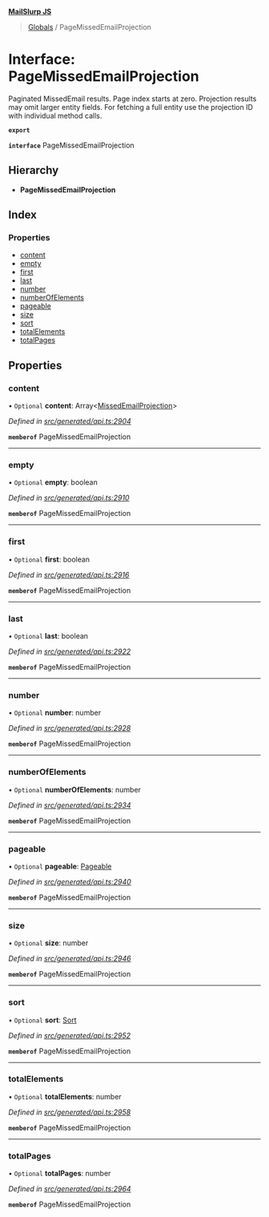 **[MailSlurp JS](../README.md)**

> [Globals](../README.md) / PageMissedEmailProjection

# Interface: PageMissedEmailProjection

Paginated MissedEmail results. Page index starts at zero. Projection results may omit larger entity fields. For fetching a full entity use the projection ID with individual method calls.

**`export`** 

**`interface`** PageMissedEmailProjection

## Hierarchy

* **PageMissedEmailProjection**

## Index

### Properties

* [content](pagemissedemailprojection.md#content)
* [empty](pagemissedemailprojection.md#empty)
* [first](pagemissedemailprojection.md#first)
* [last](pagemissedemailprojection.md#last)
* [number](pagemissedemailprojection.md#number)
* [numberOfElements](pagemissedemailprojection.md#numberofelements)
* [pageable](pagemissedemailprojection.md#pageable)
* [size](pagemissedemailprojection.md#size)
* [sort](pagemissedemailprojection.md#sort)
* [totalElements](pagemissedemailprojection.md#totalelements)
* [totalPages](pagemissedemailprojection.md#totalpages)

## Properties

### content

• `Optional` **content**: Array\<[MissedEmailProjection](missedemailprojection.md)>

*Defined in [src/generated/api.ts:2904](https://github.com/mailslurp/mailslurp-client/blob/fb74c9f/src/generated/api.ts#L2904)*

**`memberof`** PageMissedEmailProjection

___

### empty

• `Optional` **empty**: boolean

*Defined in [src/generated/api.ts:2910](https://github.com/mailslurp/mailslurp-client/blob/fb74c9f/src/generated/api.ts#L2910)*

**`memberof`** PageMissedEmailProjection

___

### first

• `Optional` **first**: boolean

*Defined in [src/generated/api.ts:2916](https://github.com/mailslurp/mailslurp-client/blob/fb74c9f/src/generated/api.ts#L2916)*

**`memberof`** PageMissedEmailProjection

___

### last

• `Optional` **last**: boolean

*Defined in [src/generated/api.ts:2922](https://github.com/mailslurp/mailslurp-client/blob/fb74c9f/src/generated/api.ts#L2922)*

**`memberof`** PageMissedEmailProjection

___

### number

• `Optional` **number**: number

*Defined in [src/generated/api.ts:2928](https://github.com/mailslurp/mailslurp-client/blob/fb74c9f/src/generated/api.ts#L2928)*

**`memberof`** PageMissedEmailProjection

___

### numberOfElements

• `Optional` **numberOfElements**: number

*Defined in [src/generated/api.ts:2934](https://github.com/mailslurp/mailslurp-client/blob/fb74c9f/src/generated/api.ts#L2934)*

**`memberof`** PageMissedEmailProjection

___

### pageable

• `Optional` **pageable**: [Pageable](pageable.md)

*Defined in [src/generated/api.ts:2940](https://github.com/mailslurp/mailslurp-client/blob/fb74c9f/src/generated/api.ts#L2940)*

**`memberof`** PageMissedEmailProjection

___

### size

• `Optional` **size**: number

*Defined in [src/generated/api.ts:2946](https://github.com/mailslurp/mailslurp-client/blob/fb74c9f/src/generated/api.ts#L2946)*

**`memberof`** PageMissedEmailProjection

___

### sort

• `Optional` **sort**: [Sort](sort.md)

*Defined in [src/generated/api.ts:2952](https://github.com/mailslurp/mailslurp-client/blob/fb74c9f/src/generated/api.ts#L2952)*

**`memberof`** PageMissedEmailProjection

___

### totalElements

• `Optional` **totalElements**: number

*Defined in [src/generated/api.ts:2958](https://github.com/mailslurp/mailslurp-client/blob/fb74c9f/src/generated/api.ts#L2958)*

**`memberof`** PageMissedEmailProjection

___

### totalPages

• `Optional` **totalPages**: number

*Defined in [src/generated/api.ts:2964](https://github.com/mailslurp/mailslurp-client/blob/fb74c9f/src/generated/api.ts#L2964)*

**`memberof`** PageMissedEmailProjection
